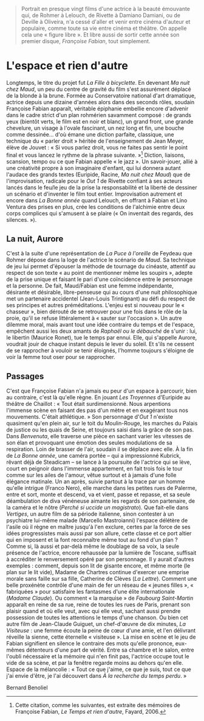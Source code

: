 > Portrait en presque vingt films d'une actrice à la beauté émouvante qui, de Rohmer à Lelouch, de Rivette à Damiano Damiani, ou de Deville à Oliveira, n'a cessé d'aller et venir entre cinéma d'auteur et populaire, comme toute sa vie entre cinéma et théâtre. On appelle cela une « figure libre ». Et libre aussi de sortir cette année son premier disque, _Françoise Fabian_, tout simplement.

# L'espace et rien d'autre

Longtemps, le titre du projet fut _La Fille à bicyclette_. En devenant _Ma nuit chez Maud_, un peu du centre de gravité du film s'est assurément déplacé de la blonde à la brune. Formée au Conservatoire national d'art dramatique, actrice depuis une dizaine d'années alors dans des seconds rôles, soudain Françoise Fabian apparaît, véritable épiphanie embellie encore d'advenir dans le cadre strict d'un plan rohmérien savamment composé : de grands yeux (bientôt verts, le film est en noir et blanc), un grand front, une grande chevelure, un visage à l'ovale fascinant, un nez long et fin, une bouche comme dessinée... d'où émane une diction parfaite, classique, une technique du « parler droit » héritée de l'enseignement de Jean Meyer, élève de Jouvet : « Si vous parlez droit, vous ne faites pas sentir le point final et vous lancez le rythme de la phrase suivante. »[^1] Diction, liaisons, scansion, tempo ou ce que Fabian appelle « le jazz ». Un savoir-jouer, allié à une créativité propre à son imaginaire d'enfant, qui lui donnera autant l'audace des grands textes (Euripide, Racine, _Ma nuit chez Maud_) que de l'improvisation, radicale pour le _Out 1_ de Rivette confiant à ses acteurs lancés dans le feu/le jeu de la prise la responsabilité et la liberté de dessiner un scénario et d'inventer le film tout entier. Improvisation autrement et encore dans _La Bonne année_ quand Lelouch, en offrant à Fabian et Lino Ventura des prises en plus, crée les conditions de l'alchimie entre deux corps complices qui s'amusent à se plaire (« On inventait des regards, des silences. »).

## La nuit, Aurore

C'est à la suite d'une représentation de _La Puce à l'oreille_ de Feydeau que Rohmer dépose dans la loge de l'actrice le scénario de _Maud_. Sa technique de jeu lui permet d'épouser la méthode de tournage du cinéaste, attentif au respect de son texte « au point de mentionner même les soupirs », adepte de la prise unique et faisant le pari d'une coïncidence entre le personnage et la personne. De fait, Maud/Fabian est une femme indépendante, désirante et désirable, libre-penseuse qui au cours d'une nuit philosophique met un partenaire accidentel (Jean-Louis Trintignant) au défi du respect de ses principes et autres préméditations. L'enjeu est si nouveau pour le « chasseur », bien dérouté de se retrouver pour une fois dans le rôle de la proie, qu'il se refuse littéralement à « sauter sur l'occasion ». Un autre dilemme moral, mais avant tout une idée contraire du temps et de l'espace, empêchent aussi les deux amants de _Raphaël ou le débauché_ de s'unir : lui, le libertin (Maurice Ronet), tue le temps par ennui. Elle, qui s'appelle Aurore, voudrait jouir de chaque instant depuis le lever du soleil. Et s'ils ne cessent de se rapprocher à vouloir se tenir éloignés, l'homme toujours s'éloigne de voir la femme tout oser pour se rapprocher.

## Passages

C'est que Françoise Fabian n'a jamais eu peur d'un espace à parcourir, bien au contraire, c'est là qu'elle règne. En jouant _Les Troyennes_ d'Euripide au théâtre de Chaillot : « Tout était surdimensionné. Nous arpentions l'immense scène en faisant des pas d'un mètre et en exagérant tous nos mouvements. C'était athlétique. » Son personnage d'_Out 1_ n'existe quasiment qu'en plein air, sur le toit du Moulin-Rouge, les marches du Palais de justice ou les quais de Seine, et toujours saisi dans la grâce de son pas. Dans _Benvenuta_, elle traverse une pièce en sachant varier les vitesses de son élan et provoquant une émotion des seules modulations de sa respiration. Loin de brasser de l'air, soudain il se déplace avec elle. À la fin de _La Bonne année_, une caméra portée – qui a impressionné Kubrick, rêvant déjà de Steadicam – se lance à la poursuite de l'actrice qui se lève, court en peignoir dans l'immense appartement, en fait trois fois le tour comme sur les ailes de l'amour, vêtue surtout et à jamais d'une folle élégance matinale. Un an après, suivie partout à la trace par un homme qu'elle intrigue (Franco Nero), elle marche dans les petites rues de Palerme, entre et sort, monte et descend, va et vient, passe et repasse, et sa seule déambulation de diva vénéneuse aimante les regards de son partenaire, de la caméra et le nôtre (_Perché si uccide un magistrato_). Que fait-elle dans _Vertiges_, un autre film de sa période italienne, sinon contester à un psychiatre lui-même malade (Marcello Mastroianni) l'espace délétère de l'asile où il règne en maître jusqu'à l'en exclure, certes par la force de ses idées progressistes mais aussi par son allure, cette classe et ce port altier qui en imposent et la font reconnaître même tout au fond d'un plan ? Comme si, là aussi et par-delà même le doublage de sa voix, la seule présence de l'actrice, encore rehaussée par la lumière de Toscane, suffisait à accréditer le renversement opéré par son personnage. Il y aurait d'autres exemples : comment, depuis son lit de gisante encore, et même morte (le plan sur le lit vide), Madame de Chartres continue d'exercer une emprise morale sans faille sur sa fille, Catherine de Clèves (_La Lettre_). Comment une belle proxénète contrôle d'une main de fer un réseau de « jeunes filles », « fabriquées » pour satisfaire les fantasmes d'une élite internationale (_Madame Claude_). Ou comment « la marquise » de _Faubourg Saint-Martin_ apparaît en reine de sa rue, reine de toutes les rues de Paris, prenant son plaisir quand et où elle veut, avec qui elle veut, sachant aussi prendre possession de toutes les attentions le temps d'une chanson. Ou bien cet autre film de Jean-Claude Guiguet, un chef-d'œuvre de dix minutes, _La Visiteuse_ : une femme écoute la peine de cœur d'une amie, et l'en délivrant réveille la sienne, cette éternelle « visiteuse ». La mise en scène et le jeu de Fabian signifient en silence le contraire des mots qu'elle prononce, eux-mêmes détenteurs d'une part de vérité. Entre sa chambre et le salon, entre l'oubli nécessaire et la mémoire qui n'en finit pas, l'actrice occupe tout le vide de sa scène, et par la fenêtre regarde moins au dehors qu'en elle. Espace de la mélancolie : « Tout ce que j'aime, ce que je suis, tout ce que j'ai envie d'être, je l'ai découvert dans _À la recherche du temps perdu_. »

Bernard Benoliel

[^1]: Cette citation, comme les suivantes, est extraite des mémoires de Françoise Fabian, _Le Temps et rien d'autre_, Fayard, 2006.
